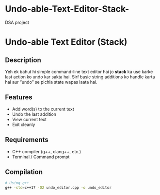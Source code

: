 # Undo-able-Text-Editor-Stack-
DSA project
# Undo-able Text Editor (Stack)

## Description
Yeh ek bahut hi simple command-line text editor hai jo **stack** ka use karke last action ko undo kar sakta hai. Sirf basic string additions ko handle karta hai aur “undo” se pichla state wapas laata hai.

## Features
- Add word(s) to the current text
- Undo the last addition
- View current text
- Exit cleanly

## Requirements
- C++ compiler (g++, clang++, etc.)
- Terminal / Command prompt

## Compilation
```bash
# Using g++
g++ -std=c++17 -O2 undo_editor.cpp -o undo_editor
